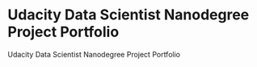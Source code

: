 # Udacity Data Scientist Nanodegree Project Portfolio
Udacity Data Scientist Nanodegree Project Portfolio
